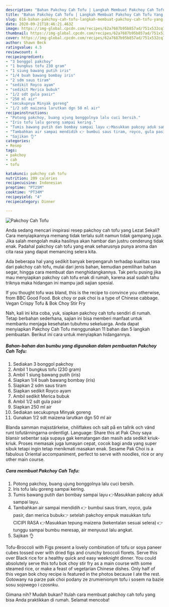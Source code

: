 ```yaml
---
description: "Bahan Pakchoy Cah Tofu | Langkah Membuat Pakchoy Cah Tofu Yang Enak Dan Mudah"
title: "Bahan Pakchoy Cah Tofu | Langkah Membuat Pakchoy Cah Tofu Yang Enak Dan Mudah"
slug: 616-bahan-pakchoy-cah-tofu-langkah-membuat-pakchoy-cah-tofu-yang-enak-dan-mudah
date: 2020-09-21T18:46:21.463Z
image: https://img-global.cpcdn.com/recipes/62a7687b95b857ad/751x532cq70/pakchoy-cah-tofu-foto-resep-utama.jpg
thumbnail: https://img-global.cpcdn.com/recipes/62a7687b95b857ad/751x532cq70/pakchoy-cah-tofu-foto-resep-utama.jpg
cover: https://img-global.cpcdn.com/recipes/62a7687b95b857ad/751x532cq70/pakchoy-cah-tofu-foto-resep-utama.jpg
author: Shawn Beck
ratingvalue: 4.5
reviewcount: 4
recipeingredient:
- "3 bonggol pakchoy"
- "1 bungkus tofu 230 gram"
- "1 siung bawang putih iris"
- "1/4 buah bawang bombay iris"
- "2 sdm saus tiram"
- "sedikit Royco ayam"
- "sedikit Merica bubuk"
- "1/2 sdt gula pasir"
- "250 ml air"
- "secukupnya Minyak goreng"
- "1/2 sdt maizena larutkan dgn 50 ml air"
recipeinstructions:
- "Potong pakchoy, buang ujung bonggolnya lalu cuci bersih."
- "Iris tofu lalu goreng sampai kering."
- "Tumis bawang putih dan bombay sampai layu 👉Masukkan pakcoy aduk sampai layu."
- "Tambahkan air sampai mendidih 👉 bumbui saus tiram, royco, gula pasir, dan merica bubuk👉 setelah pakchoy empuk masukkan tofu CICIPI RASA 👉Masukkan tepung maizena (kekentalan sesuai selera) 👉 tunggu sampai bumbu meresap, air menyusut lalu angkat."
- "Sajikan 👌"
categories:
- Resep
tags:
- pakchoy
- cah
- tofu

katakunci: pakchoy cah tofu 
nutrition: 209 calories
recipecuisine: Indonesian
preptime: "PT25M"
cooktime: "PT34M"
recipeyield: "4"
recipecategory: Dinner

---
```



![Pakchoy Cah Tofu](https://img-global.cpcdn.com/recipes/62a7687b95b857ad/751x532cq70/pakchoy-cah-tofu-foto-resep-utama.jpg)

Anda sedang mencari inspirasi resep pakchoy cah tofu yang Lezat Sekali? Cara menyiapkannya memang tidak terlalu sulit namun tidak gampang juga. Jika salah mengolah maka hasilnya akan hambar dan justru cenderung tidak enak. Padahal pakchoy cah tofu yang enak seharusnya punya aroma dan cita rasa yang dapat memancing selera kita.

Ada beberapa hal yang sedikit banyak berpengaruh terhadap kualitas rasa dari pakchoy cah tofu, mulai dari jenis bahan, kemudian pemilihan bahan segar, hingga cara membuat dan menghidangkannya. Tak perlu pusing jika mau menyiapkan pakchoy cah tofu enak di rumah, karena asal sudah tahu triknya maka hidangan ini mampu jadi sajian spesial.

If you thought tofu was bland, this is the recipe to convince you otherwise, from BBC Good Food. Bok choy or pak choi is a type of Chinese cabbage. Vegan Crispy Tofu &amp; Bok Choy Stir Fry


Nah, kali ini kita coba, yuk, siapkan pakchoy cah tofu sendiri di rumah. Tetap berbahan sederhana, sajian ini bisa memberi manfaat untuk membantu menjaga kesehatan tubuhmu sekeluarga. Anda dapat menyiapkan Pakchoy Cah Tofu menggunakan 11 bahan dan 5 langkah pembuatan. Berikut ini cara untuk menyiapkan hidangannya.

<!--inarticleads1-->

##### Bahan-bahan dan bumbu yang digunakan dalam pembuatan Pakchoy Cah Tofu:

1. Sediakan 3 bonggol pakchoy
1. Ambil 1 bungkus tofu (230 gram)
1. Ambil 1 siung bawang putih (iris)
1. Siapkan 1/4 buah bawang bombay (iris)
1. Siapkan 2 sdm saus tiram
1. Siapkan sedikit Royco ayam
1. Ambil sedikit Merica bubuk
1. Ambil 1/2 sdt gula pasir
1. Siapkan 250 ml air
1. Sediakan secukupnya Minyak goreng
1. Gunakan 1/2 sdt maizena larutkan dgn 50 ml air


Blanda samman majsstärkelse, chiliflakes och salt på en tallrik och vänd runt tofutärningarna ordentligt. Language: Share this at Pak Choy saya blansir sebentar saja supaya gak kematangan dan masih ada sedikit kriuk-kriuk. Proses memasak juga lumayan cepat, cocok bagi anda yang super sibuk tetapi ingin tetap menikmati masakan enak. Sesame Pak Choi is a fabulous Oriental accompaniment, perfect to serve with noodles, rice or any other main course. 

<!--inarticleads2-->

##### Cara membuat Pakchoy Cah Tofu:

1. Potong pakchoy, buang ujung bonggolnya lalu cuci bersih.
1. Iris tofu lalu goreng sampai kering.
1. Tumis bawang putih dan bombay sampai layu 👉Masukkan pakcoy aduk sampai layu.
1. Tambahkan air sampai mendidih 👉 bumbui saus tiram, royco, gula pasir, dan merica bubuk👉 setelah pakchoy empuk masukkan tofu CICIPI RASA 👉Masukkan tepung maizena (kekentalan sesuai selera) 👉 tunggu sampai bumbu meresap, air menyusut lalu angkat.
1. Sajikan 👌


Tofu-Broccoli with Figs present a lovely combination of tofu or soya paneer cubes tossed over with dried figs and crunchy broccoli florets. Serve this over Black rice for a healthy quick and easy weeknight dinner. You could absolutely serve this tofu bok choy stir fry as a main course with some steamed rice, or make a feast of vegetarian Chinese dishes. Only half of this vegan bok choy recipe is featured in the photos because I ate the rest. Gotowany na parze pak choi podany ze zrumienionym tofu i sosem na bazie sosu sojowego i czosnku. 

Gimana nih? Mudah bukan? Itulah cara membuat pakchoy cah tofu yang bisa Anda praktikkan di rumah. Selamat mencoba!
